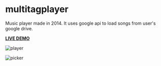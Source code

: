 # multitagplayer
Music player made in 2014. It uses google api to load songs from user's google drive.

**[LIVE DEMO](https://emfmesquita.github.io/mtp)**

![player](https://i.imgur.com/HCkTMsV.png)

![picker](https://i.imgur.com/x5PRF0u.png)

